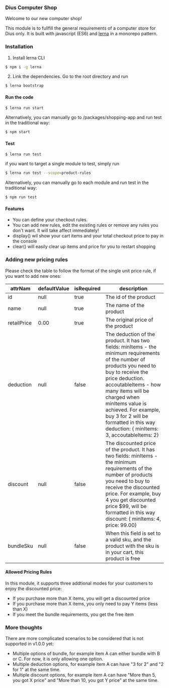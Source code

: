 ### Dius Computer Shop 
Welcome to our new computer shop!

This module is to fullfill the general requirements of a computer store for Dius only. It is built with javascript (ES6) and [lerna](https://github.com/lerna/lerna) in a monorepo pattern.

### Installation

1. Install lerna CLI 
```bash
$ npm i -g lerna
```
2. Link the dependencies. Go to the root directory and run
```bash
$ lerna bootstrap
```

#### Run the code

```bash
$ lerna run start
```

Alternatively, you can manually go to /packages/shopping-app and run test in the traditional way:
```bash
$ npm start
```

#### Test

```bash
$ lerna run test
```

if you want to target a single module to test, simply run 
```bash
$ lerna run test --scope=product-rules
```

Alternatively, you can manually go to each module and run test in the traditional way:
```bash
$ npm run test
```

#### Features

- You can define your checkout rules.
- You can add new rules, edit the existing rules or remove any rules you don't want. It will take affect immediately!
- display() wil show your cart items and your total checkout price to pay in the console
- clear() will easily clear up items and price for you to restart shopping

### Adding new pricing rules

Please check the table to follow the format of the single unit price rule, if you want to add new ones:

| attrNam | defaultValue | isRequired | description |
|----------|----------|--------------|----------------|
| id | null | true | The id of the product |
| name | null | true | The name of the product |
| retailPrice | 0.00 | true | The original price of the product |
| deduction | null | false | The deduction of the product. It has two fields: minItems - the minimum requirements of the number of products you need to buy to receive the price deduction. accoutableItems - how many items will be charged when minItems value is achieved. For example, buy 3 for 2 will be formatted in this way deduction: { minItems: 3, accoutableItems: 2} |
| discount | null | false | The discounted price of the product. It has two fields: minItems - the minimum requirements of the number of products you need to buy to receive the discounted price. For example, buy 4 you get discounted price $99, will be formatted in this way discount: { minItems: 4, price: 99.00} |
| bundleSku | null | false | When this field is set to a valid sku, and the product with the sku is in your cart, this product is free |

#### Allowed Pricing Rules

In this module, it supports three addtional modes for your customers to enjoy the discounted price:
- If you purchase more than X items, you will get a discounted price
- If you purchase more than X items, you only need to pay Y items (less than X)
- If you meet the bundle requirements, you get the free item

### More thoughts

There are more complicated scenarios to be considered that is not supported in v1.0.0 yet:
- Multiple options of bundle, for example item A can either bundle with B or C. For now, it is only allowing one option.
- Multiple deduction options, for example item A can have "3 for 2" and "2 for 1" at the same time.
- Multiple discount options, for example item A can have "More than 5, you got X price" and "More than 10, you got Y price" at the same time.


